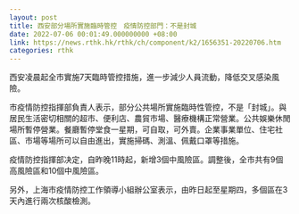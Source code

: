 ```yaml
---
layout: post
title: 西安部分場所實施臨時管控　疫情防控部門：不是封城
date: 2022-07-06 00:01:49.000000000 +08:00
link: https://news.rthk.hk/rthk/ch/component/k2/1656351-20220706.htm
categories: rthk
---
```


西安凌晨起全市實施7天臨時管控措施，進一步減少人員流動，降低交叉感染風險。

市疫情防控指揮部負責人表示，部分公共場所實施臨時性管控，不是「封城」。與居民生活密切相關的超市、便利店、農貿市場、醫療機構正常營業。公共娛樂休閒場所暫停營業。餐廳暫停堂食一星期，可自取，可外賣。企業事業單位、住宅社區、市場等場所可以自由進出，實施掃碼、測溫、佩戴口罩等措施。

疫情防控指揮部决定，自昨晚11時起，新增3個中風險區。調整後，全市共有9個高風險區和10個中風險區。

另外，上海市疫情防控工作領導小組辦公室表示，由昨日起至星期四，多個區在3天內進行兩次核酸檢測。
